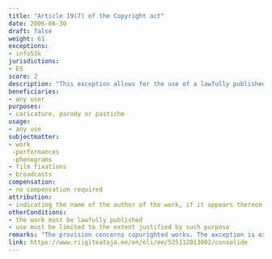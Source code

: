 ```yaml
---
title: "Article 19(7) of the Copyright act"
date: 2006-06-30
draft: false
weight: 61
exceptions:
- info53k
jurisdictions:
- ES
score: 2
description: "This exception allows for the use of a lawfully published work in a caricature, parody or pastiche to the extent justified by such purpose. The name of the author of the work, if it appears thereon, the name of the work and the source publication must be mentioned." 
beneficiaries:
- any user
purposes: 
- caricature, parody or pastiche
usage:
- any use
subjectmatter:
- work
 -performances
 -phonograms
- film fixations
- broadcasts
compensation:
- no compensation required
attribution: 
- indicating the name of the author of the work, if it appears thereon, the name of the work and the source publication required
otherConditions: 
- the work must be lawfully published
- use must be limited to the extent justified by such purpose
remarks: "The provision concerns copurighted works. The exception is extended to related rights with a general reference to "other cases where the rights of authors of works are limited pursuant to Chapter IV of this Act" in § 75 (6)."
link: https://www.riigiteataja.ee/en/eli/ee/525112013002/consolide
---
```

